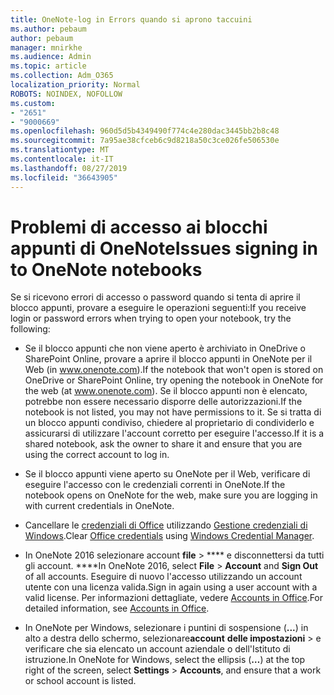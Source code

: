 ```yaml
---
title: OneNote-log in Errors quando si aprono taccuini
ms.author: pebaum
author: pebaum
manager: mnirkhe
ms.audience: Admin
ms.topic: article
ms.collection: Adm_O365
localization_priority: Normal
ROBOTS: NOINDEX, NOFOLLOW
ms.custom:
- "2651"
- "9000669"
ms.openlocfilehash: 960d5d5b4349490f774c4e280dac3445bb2b8c48
ms.sourcegitcommit: 7a95ae38cfceb6c9d8218a50c3ce026fe506530e
ms.translationtype: MT
ms.contentlocale: it-IT
ms.lasthandoff: 08/27/2019
ms.locfileid: "36643905"
---
```

# <a name="issues-signing-in-to-onenote-notebooks"></a><span data-ttu-id="d2cfe-102">Problemi di accesso ai blocchi appunti di OneNote</span><span class="sxs-lookup"><span data-stu-id="d2cfe-102">Issues signing in to OneNote notebooks</span></span>

<span data-ttu-id="d2cfe-103">Se si ricevono errori di accesso o password quando si tenta di aprire il blocco appunti, provare a eseguire le operazioni seguenti:</span><span class="sxs-lookup"><span data-stu-id="d2cfe-103">If you receive login or password errors when trying to open your notebook, try the following:</span></span>

- <span data-ttu-id="d2cfe-104">Se il blocco appunti che non viene aperto è archiviato in OneDrive o SharePoint Online, provare a aprire il blocco appunti in OneNote per il Web (in www.onenote.com).</span><span class="sxs-lookup"><span data-stu-id="d2cfe-104">If the notebook that won't open is stored on OneDrive or SharePoint Online, try opening the notebook in OneNote for the web (at www.onenote.com).</span></span> <span data-ttu-id="d2cfe-105">Se il blocco appunti non è elencato, potrebbe non essere necessario disporre delle autorizzazioni.</span><span class="sxs-lookup"><span data-stu-id="d2cfe-105">If the notebook is not listed, you may not have permissions to it.</span></span> <span data-ttu-id="d2cfe-106">Se si tratta di un blocco appunti condiviso, chiedere al proprietario di condividerlo e assicurarsi di utilizzare l'account corretto per eseguire l'accesso.</span><span class="sxs-lookup"><span data-stu-id="d2cfe-106">If it is a shared notebook, ask the owner to share it and ensure that you are using the correct account to log in.</span></span>

- <span data-ttu-id="d2cfe-107">Se il blocco appunti viene aperto su OneNote per il Web, verificare di eseguire l'accesso con le credenziali correnti in OneNote.</span><span class="sxs-lookup"><span data-stu-id="d2cfe-107">If the notebook opens on OneNote for the web, make sure you are logging in with current credentials in OneNote.</span></span> 

- <span data-ttu-id="d2cfe-108">Cancellare le [credenziali di Office](https://docs.microsoft.com/office/troubleshoot/error-messages/another-account-already-signed-in#step-3-clear-cached-credentials-on-the-computer) utilizzando [Gestione credenziali di Windows](https://support.microsoft.com/help/4026814/windows-accessing-credential-manager).</span><span class="sxs-lookup"><span data-stu-id="d2cfe-108">Clear [Office credentials](https://docs.microsoft.com/office/troubleshoot/error-messages/another-account-already-signed-in#step-3-clear-cached-credentials-on-the-computer) using [Windows Credential Manager](https://support.microsoft.com/help/4026814/windows-accessing-credential-manager).</span></span>

- <span data-ttu-id="d2cfe-109">In OneNote 2016 selezionare account **file** > \*\*\*\* e disconnettersi da tutti gli account. \*\*\*\*</span><span class="sxs-lookup"><span data-stu-id="d2cfe-109">In OneNote 2016, select **File** > **Account** and **Sign Out** of all accounts.</span></span> <span data-ttu-id="d2cfe-110">Eseguire di nuovo l'accesso utilizzando un account utente con una licenza valida.</span><span class="sxs-lookup"><span data-stu-id="d2cfe-110">Sign in again using a user account with a valid license.</span></span> <span data-ttu-id="d2cfe-111">Per informazioni dettagliate, vedere [Accounts in Office](https://support.office.com/article/accounts-in-office-628ea040-f265-49de-b986-be09c3ebf8a9).</span><span class="sxs-lookup"><span data-stu-id="d2cfe-111">For detailed information, see [Accounts in Office](https://support.office.com/article/accounts-in-office-628ea040-f265-49de-b986-be09c3ebf8a9).</span></span>

- <span data-ttu-id="d2cfe-112">In OneNote per Windows, selezionare i puntini di sospensione (**...**) in alto a destra dello schermo, selezionare**account** **delle impostazioni** > e verificare che sia elencato un account aziendale o dell'Istituto di istruzione.</span><span class="sxs-lookup"><span data-stu-id="d2cfe-112">In OneNote for Windows, select the ellipsis (**…**) at the top right of the screen, select **Settings** > **Accounts**, and ensure that a work or school account is listed.</span></span>